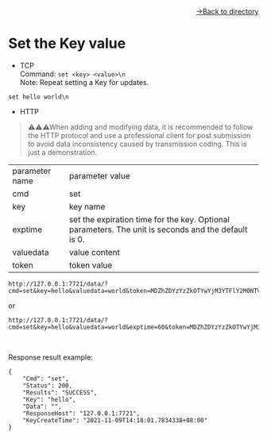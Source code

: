 [<p align="right">->Back to directory</p>](../0.directory.md)

# Set the Key value

* TCP  
Command: `set <key> <value>\n`  
Note: Repeat setting a Key for updates.
~~~shell
set hello world\n
~~~

* HTTP  
>⚠⚠⚠When adding and modifying data, it is recommended to follow the HTTP protocol and use a professional client for post submission to avoid data inconsistency caused by transmission coding. This is just a demonstration.  


<table>
    <tr>
        <td>parameter name</td>
        <td>parameter value</td>
    </tr>
    <tr>
        <td>cmd</td>
        <td>set</td>
    </tr>
    <tr>
        <td>key</td>
        <td>key name</td>
    </tr> 
    <tr>
        <td>exptime</td>
        <td>set the expiration time for the key. Optional parameters. The unit is seconds and the default is 0.</td>
    </tr>  
    <tr>
        <td>valuedata</td>
        <td>value content</td>
    </tr> 
    <tr>
        <td>token</td>
        <td>token value</td>
    </tr> 
 
</table> 

~~~shell
http://127.0.0.1:7721/data/?cmd=set&key=hello&valuedata=world&token=MDZhZDYzYzZkOTYwYjM3YTFlY2M0NTVhZWZjMzJkNmU=
~~~  
or
~~~shell
http://127.0.0.1:7721/data/?cmd=set&key=hello&valuedata=world&exptime=60&token=MDZhZDYzYzZkOTYwYjM3YTFlY2M0NTVhZWZjMzJkNmU=
~~~
<br>

Response result example:
~~~shell
{
    "Cmd": "set",
    "Status": 200,
    "Results": "SUCCESS",
    "Key": "hello",
    "Data": "",
    "ResponseHost": "127.0.0.1:7721",
    "KeyCreateTime": "2021-11-09T14:18:01.7834338+08:00"
}
~~~
